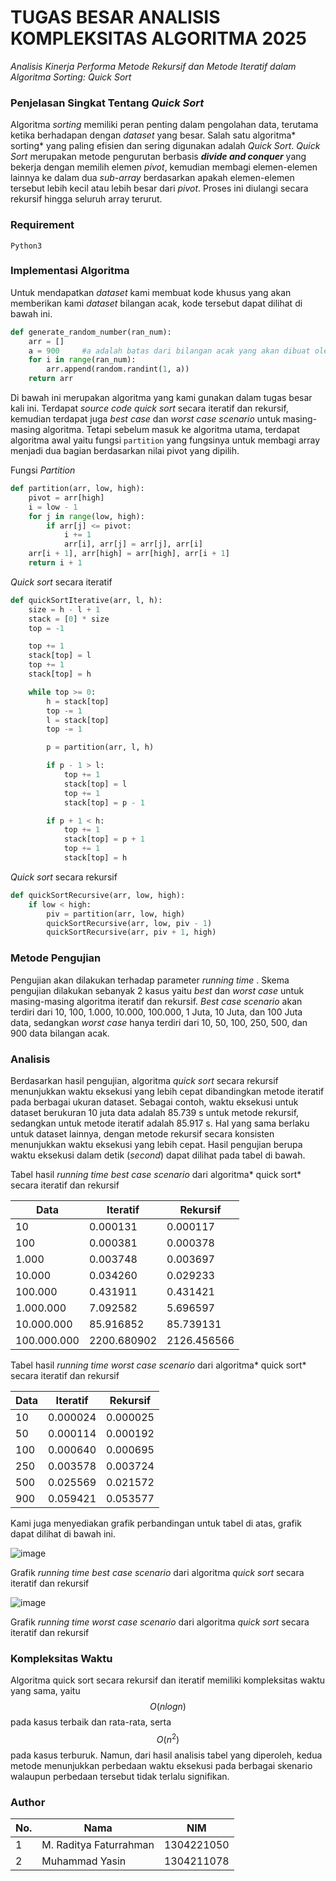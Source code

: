 # TUGAS BESAR ANALISIS KOMPLEKSITAS ALGORITMA 2025
*Analisis Kinerja Performa Metode Rekursif dan Metode Iteratif dalam Algoritma Sorting: Quick Sort*

### Penjelasan Singkat Tentang *Quick Sort*
Algoritma *sorting* memiliki peran penting dalam pengolahan data, terutama ketika berhadapan dengan *dataset* yang besar. Salah satu algoritma* sorting* yang paling efisien dan sering digunakan adalah *Quick Sort*. *Quick Sort* merupakan metode pengurutan berbasis ***divide and conquer*** yang bekerja dengan memilih elemen *pivot*, kemudian membagi elemen-elemen lainnya ke dalam dua *sub-array* berdasarkan apakah elemen-elemen tersebut lebih kecil atau lebih besar dari *pivot*. Proses ini diulangi secara rekursif hingga seluruh array terurut.

### Requirement
`Python3`

### Implementasi Algoritma
Untuk mendapatkan *dataset* kami membuat kode khusus yang akan memberikan kami *dataset* bilangan acak, kode tersebut dapat dilihat di bawah ini.
```python
def generate_random_number(ran_num):
    arr = []
    a = 900		#a adalah batas dari bilangan acak yang akan dibuat oleh source code
    for i in range(ran_num):
        arr.append(random.randint(1, a))
    return arr
```
Di bawah ini merupakan algoritma yang kami gunakan dalam tugas besar kali ini. Terdapat *source code quick sort* secara iteratif dan rekursif, kemudian terdapat juga *best case* dan *worst case scenario* untuk masing-masing algoritma. Tetapi sebelum masuk ke algoritma utama, terdapat algoritma awal yaitu fungsi `partition` yang fungsinya untuk membagi array menjadi dua bagian berdasarkan nilai pivot yang dipilih.

Fungsi *Partition*
```python
def partition(arr, low, high):
    pivot = arr[high]
    i = low - 1
    for j in range(low, high):
        if arr[j] <= pivot:
            i += 1
            arr[i], arr[j] = arr[j], arr[i]
    arr[i + 1], arr[high] = arr[high], arr[i + 1]
    return i + 1
```
*Quick sort* secara iteratif
```python
def quickSortIterative(arr, l, h):
    size = h - l + 1
    stack = [0] * size
    top = -1

    top += 1
    stack[top] = l
    top += 1
    stack[top] = h

    while top >= 0:
        h = stack[top]
        top -= 1
        l = stack[top]
        top -= 1

        p = partition(arr, l, h)

        if p - 1 > l:
            top += 1
            stack[top] = l
            top += 1
            stack[top] = p - 1

        if p + 1 < h:
            top += 1
            stack[top] = p + 1
            top += 1
            stack[top] = h
```
*Quick sort* secara rekursif
```python
def quickSortRecursive(arr, low, high):
    if low < high:
        piv = partition(arr, low, high)
        quickSortRecursive(arr, low, piv - 1)
        quickSortRecursive(arr, piv + 1, high)
```
### Metode Pengujian
Pengujian akan dilakukan terhadap parameter *running time* . Skema pengujian dilakukan sebanyak 2 kasus yaitu *best* dan *worst case* untuk masing-masing algoritma iteratif dan rekursif. *Best case scenario* akan terdiri dari 10, 100, 1.000, 10.000, 100.000, 1 Juta, 10 Juta, dan 100 Juta data, sedangkan *worst case* hanya terdiri dari 10, 50, 100, 250, 500, dan 900 data bilangan acak.
### Analisis
Berdasarkan hasil pengujian, algoritma *quick sort* secara rekursif menunjukkan waktu eksekusi yang lebih cepat dibandingkan metode iteratif pada berbagai ukuran dataset. Sebagai contoh, waktu eksekusi untuk dataset berukuran 10 juta data adalah 85.739 s untuk metode rekursif, sedangkan untuk metode iteratif adalah 85.917 s. Hal yang sama berlaku untuk dataset lainnya, dengan metode rekursif secara konsisten menunjukkan waktu eksekusi yang lebih cepat. Hasil pengujian berupa waktu eksekusi dalam detik (*second*) dapat dilihat pada tabel di bawah.

Tabel hasil *running time best case scenario* dari algoritma* quick sort* secara iteratif dan rekursif

|Data | Iteratif | Rekursif |
| ------------- | ------------- | ------------- |
| 10  | 0.000131 | 0.000117 | 
| 100 | 0.000381 | 0.000378 |
| 1.000  | 0.003748 | 0.003697 | 
| 10.000 | 0.034260 | 0.029233  |
| 100.000  | 0.431911 | 0.431421 | 
| 1.000.000 | 7.092582 | 5.696597 |
| 10.000.000  | 85.916852 | 85.739131 | 
| 100.000.000 | 2200.680902 | 2126.456566 |

Tabel hasil *running time worst case scenario* dari algoritma* quick sort* secara iteratif dan rekursif 

|Data | Iteratif | Rekursif |
| ------------- | ------------- | ------------- |
| 10  | 0.000024 | 0.000025 | 
| 50 | 0.000114 | 0.000192 |
| 100 | 0.000640 | 0.000695 | 
| 250 | 0.003578 | 0.003724 |
| 500 | 0.025569 | 0.021572 | 
| 900 | 0.059421 | 0.053577 |

Kami juga menyediakan grafik perbandingan untuk tabel di atas, grafik dapat dilihat di bawah ini.

![image](https://github.com/user-attachments/assets/f63a6600-4377-457e-9314-96de7147d0c2)

Grafik *running time best case scenario* dari algoritma *quick sort* secara iteratif dan rekursif

![image](https://github.com/user-attachments/assets/ae1d7669-ce3e-4c83-9caa-10259158260d)

Grafik *running time worst case scenario* dari algoritma *quick sort* secara iteratif dan rekursif

### Kompleksitas Waktu
Algoritma quick sort secara rekursif dan iteratif memiliki kompleksitas waktu yang sama, yaitu $$O(n log n)$$ pada kasus terbaik dan rata-rata, serta $$O(n^2)$$ pada kasus terburuk. Namun, dari hasil analisis tabel yang diperoleh, kedua metode menunjukkan perbedaan waktu eksekusi pada berbagai skenario walaupun perbedaan tersebut tidak terlalu signifikan.

### Author
|No. | Nama | NIM |
| ------------- | ------------- | ------------- |
| 1 | M. Raditya Faturrahman | 1304221050 |
| 2 | Muhammad Yasin | 1304211078 |
